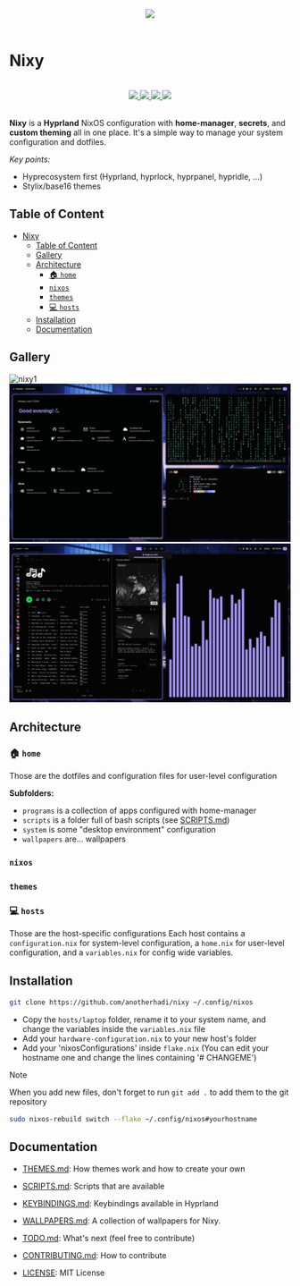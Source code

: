 [//]: # (This is autogenerated)
<div align="center">
    <img src="https://raw.githubusercontent.com/anotherhadi/nixy/main/docs/src/logo.png" width="100px" />
</div>

<br>

# Nixy

<br>
<div align="center">
    <a href="https://github.com/anotherhadi/nixy/stargazers">
        <img src="https://img.shields.io/github/stars/anotherhadi/nixy?color=89b4fa&labelColor=181825&style=for-the-badge&logo=starship&logoColor=89b4fa">
    </a>
    <a href="https://github.com/anotherhadi/nixy/">
        <img src="https://img.shields.io/github/repo-size/anotherhadi/nixy?color=89b4fa&labelColor=181825&style=for-the-badge&logo=github&logoColor=89b4fa">
    </a>
    <a href="https://nixos.org">
        <img src="https://img.shields.io/badge/NixOS-unstable-blue.svg?style=for-the-badge&labelColor=181825&logo=NixOS&logoColor=89b4fa&color=89b4fa">
    </a>
    <a href="https://github.com/anotherhadi/nixy/blob/main/LICENSE">
        <img src="https://img.shields.io/static/v1.svg?style=for-the-badge&label=License&message=MIT&colorA=181825&colorB=89b4fa&logo=unlicense&logoColor=89b4fa"/>
    </a>
</div>
<br>

**Nixy** is a **Hyprland** NixOS configuration with **home-manager**, **secrets**, and **custom theming** all in one place.
It's a simple way to manage your system configuration and dotfiles.

*Key points:*

- Hyprecosystem first (Hyprland, hyprlock, hyprpanel, hypridle, ...)
- Stylix/base16 themes

## Table of Content

- [Nixy](#nixy)
  - [Table of Content](#table-of-content)
  - [Gallery](#gallery)
  - [Architecture](#architecture)
    - [🏠 `home`](#-home)
    - [`nixos`](#nixos)
    - [`themes`](#themes)
    - [💻 `hosts`](#-hosts)
  - [Installation](#installation)
  - [Documentation](#documentation)

## Gallery

![nixy1](docs/src/nixy/1.png)
![nixy2](docs/src/nixy/2.png)
![nixy3](docs/src/nixy/3.png)

## Architecture

### 🏠 `home`

Those are the dotfiles and configuration files for user-level configuration

**Subfolders:**

- `programs` is a collection of apps configured with home-manager
- `scripts` is a folder full of bash scripts (see [SCRIPTS.md](docs/SCRIPTS.md))
- `system` is some "desktop environment" configuration
- `wallpapers` are... wallpapers

### `nixos`

### `themes`

### 💻 `hosts`

Those are the host-specific configurations
Each host contains a `configuration.nix` for system-level configuration, a `home.nix` for user-level configuration, and a `variables.nix` for config wide variables.

## Installation

```sh
git clone https://github.com/anotherhadi/nixy ~/.config/nixos
```

- Copy the `hosts/laptop` folder, rename it to your system name, and change the variables inside the `variables.nix` file
- Add your `hardware-configuration.nix` to your new host's folder
- Add your 'nixosConfigurations' inside `flake.nix` (You can edit your hostname one and change the lines containing '# CHANGEME')

> [!NOTE]
> When you add new files, don't forget to run `git add .` to add them to the git repository

```sh
sudo nixos-rebuild switch --flake ~/.config/nixos#yourhostname
```

## Documentation

- [THEMES.md](docs/THEMES.md): How themes work and how to create your own
- [SCRIPTS.md](docs/SCRIPTS.md): Scripts that are available
- [KEYBINDINGS.md](docs/KEYBINDINGS.md): Keybindings available in Hyprland
- [WALLPAPERS.md](https://github.com/anotherhadi/nixy-wallpapers): A collection of wallpapers for Nixy.

- [TODO.md](docs/TODO.md): What's next (feel free to contribute)
- [CONTRIBUTING.md](docs/CONTRIBUTING.md): How to contribute
- [LICENSE](LICENSE): MIT License
